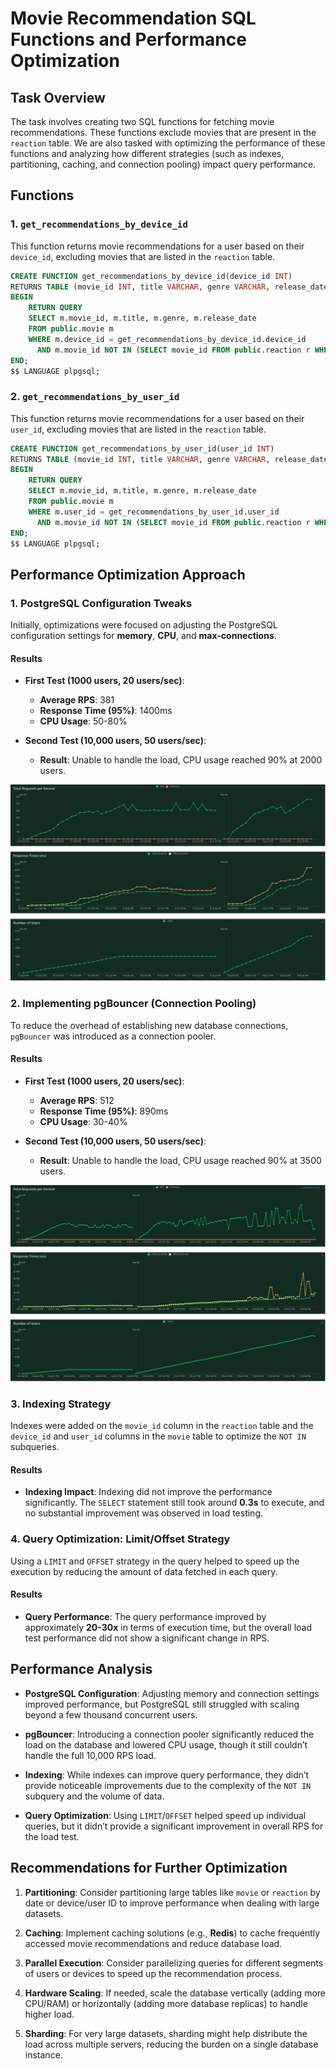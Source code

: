 
# Movie Recommendation SQL Functions and Performance Optimization

## Task Overview

The task involves creating two SQL functions for fetching movie recommendations. These functions exclude movies that are present in the `reaction` table. We are also tasked with optimizing the performance of these functions and analyzing how different strategies (such as indexes, partitioning, caching, and connection pooling) impact query performance.

## Functions

### 1. `get_recommendations_by_device_id`

This function returns movie recommendations for a user based on their `device_id`, excluding movies that are listed in the `reaction` table.

```sql
CREATE FUNCTION get_recommendations_by_device_id(device_id INT) 
RETURNS TABLE (movie_id INT, title VARCHAR, genre VARCHAR, release_date DATE) AS $$
BEGIN
    RETURN QUERY
    SELECT m.movie_id, m.title, m.genre, m.release_date
    FROM public.movie m
    WHERE m.device_id = get_recommendations_by_device_id.device_id
      AND m.movie_id NOT IN (SELECT movie_id FROM public.reaction r WHERE r.device_id = device_id);
END;
$$ LANGUAGE plpgsql;
```

### 2. `get_recommendations_by_user_id`

This function returns movie recommendations for a user based on their `user_id`, excluding movies that are listed in the `reaction` table.

```sql
CREATE FUNCTION get_recommendations_by_user_id(user_id INT) 
RETURNS TABLE (movie_id INT, title VARCHAR, genre VARCHAR, release_date DATE) AS $$
BEGIN
    RETURN QUERY
    SELECT m.movie_id, m.title, m.genre, m.release_date
    FROM public.movie m
    WHERE m.user_id = get_recommendations_by_user_id.user_id
      AND m.movie_id NOT IN (SELECT movie_id FROM public.reaction r WHERE r.device_id = device_id);
END;
$$ LANGUAGE plpgsql;
```

## Performance Optimization Approach

### 1. PostgreSQL Configuration Tweaks

Initially, optimizations were focused on adjusting the PostgreSQL configuration settings for **memory**, **CPU**, and **max-connections**.

#### Results

- **First Test (1000 users, 20 users/sec)**:
  - **Average RPS**: 381
  - **Response Time (95%)**: 1400ms
  - **CPU Usage**: 50-80%

- **Second Test (10,000 users, 50 users/sec)**:
  - **Result**: Unable to handle the load, CPU usage reached 90% at 2000 users.

![](./assets/first.png)

### 2. Implementing pgBouncer (Connection Pooling)

To reduce the overhead of establishing new database connections, `pgBouncer` was introduced as a connection pooler.

#### Results

- **First Test (1000 users, 20 users/sec)**:
  - **Average RPS**: 512
  - **Response Time (95%)**: 890ms
  - **CPU Usage**: 30-40%

- **Second Test (10,000 users, 50 users/sec)**:
  - **Result**: Unable to handle the load, CPU usage reached 90% at 3500 users.
  
![](./assets/second.png)

### 3. Indexing Strategy

Indexes were added on the `movie_id` column in the `reaction` table and the `device_id` and `user_id` columns in the `movie` table to optimize the `NOT IN` subqueries.

#### Results

- **Indexing Impact**: Indexing did not improve the performance significantly. The `SELECT` statement still took around **0.3s** to execute, and no substantial improvement was observed in load testing.

### 4. Query Optimization: Limit/Offset Strategy

Using a `LIMIT` and `OFFSET` strategy in the query helped to speed up the execution by reducing the amount of data fetched in each query.

#### Results

- **Query Performance**: The query performance improved by approximately **20-30x** in terms of execution time, but the overall load test performance did not show a significant change in RPS.

## Performance Analysis

- **PostgreSQL Configuration**: Adjusting memory and connection settings improved performance, but PostgreSQL still struggled with scaling beyond a few thousand concurrent users.
  
- **pgBouncer**: Introducing a connection pooler significantly reduced the load on the database and lowered CPU usage, though it still couldn’t handle the full 10,000 RPS load.

- **Indexing**: While indexes can improve query performance, they didn’t provide noticeable improvements due to the complexity of the `NOT IN` subquery and the volume of data.

- **Query Optimization**: Using `LIMIT`/`OFFSET` helped speed up individual queries, but it didn’t provide a significant improvement in overall RPS for the load test.

## Recommendations for Further Optimization

1. **Partitioning**: Consider partitioning large tables like `movie` or `reaction` by date or device/user ID to improve performance when dealing with large datasets.
   
2. **Caching**: Implement caching solutions (e.g., **Redis**) to cache frequently accessed movie recommendations and reduce database load.

3. **Parallel Execution**: Consider parallelizing queries for different segments of users or devices to speed up the recommendation process.

4. **Hardware Scaling**: If needed, scale the database vertically (adding more CPU/RAM) or horizontally (adding more database replicas) to handle higher load.

5. **Sharding**: For very large datasets, sharding might help distribute the load across multiple servers, reducing the burden on a single database instance.
